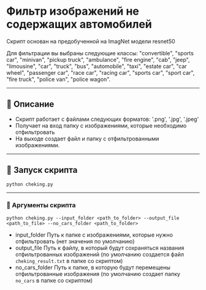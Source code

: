 # Фильтр изображений не содержащих автомобилей

Скрипт основан на предобученной на ImagNet модели resnet50

Для фильтрации вы выбраны следующие классы:
        "convertible", "sports car", "minivan", "pickup truck",
        "ambulance", "fire engine", "cab", "jeep", "limousine",
        "car", "truck", "bus", "automobile", "taxi", "estate car",
        "car wheel", "passenger car", "race car", "racing car",
        "sports car", "sport car", "fire truck", "police van",
        "police wagon".

---

## 📄 Описание

- Скрипт работает с файлами следующих форматов: '.png', '.jpg', '.jpeg'
- Получает на вход папку с изображениями, которые необходимо отфильтровать
- На выходе создает файл и папку с отфильтрованными изображениями.

---

## 🚀 Запуск скрипта

```
python cheking.py
```
---

### 📜 Аргументы скрипта

```
python cheking.py --input_folder <path_to_folder> --output_file <path_to_file> --no_cars_folder <path_to_folder>
```

- input_folder Путь к папке с изображениями, которые нужно отфильтровать (нет значения по умолчанию)
- output_file Путь к файлу, в который будут сохраняться названия отфильтрованных изображений (по умолчанию создается файл ```cheking_result.txt``` в папке со скриптом)
- no_cars_folder Путь к папке, в которую будут перемещены отфильтрованные изображения (по умолчанию создает папку ```no_cars``` в папке со скриптом)